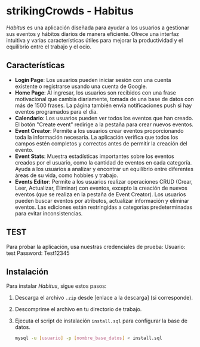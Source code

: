 # strikingCrowds - Habitus

*Habitus* es una aplicación diseñada para ayudar a los usuarios a gestionar sus eventos y hábitos diarios de manera eficiente. Ofrece una interfaz intuitiva y varias características útiles para mejorar la productividad y el equilibrio entre el trabajo y el ocio.

## Características

- **Login Page**: Los usuarios pueden iniciar sesión con una cuenta existente o registrarse usando una cuenta de Google.
- **Home Page**: Al ingresar, los usuarios son recibidos con una frase motivacional que cambia diariamente, tomada de una base de datos con más de 1500 frases. La página también envía notificaciones push si hay eventos programados para el día.
- **Calendario**: Los usuarios pueden ver todos los eventos que han creado. El botón "Create event" redirige a la pestaña para crear nuevos eventos.
- **Event Creator**: Permite a los usuarios crear eventos proporcionando toda la información necesaria. La aplicación verifica que todos los campos estén completos y correctos antes de permitir la creación del evento.
- **Event Stats**: Muestra estadísticas importantes sobre los eventos creados por el usuario, como la cantidad de eventos en cada categoría. Ayuda a los usuarios a analizar y encontrar un equilibrio entre diferentes áreas de su vida, como hobbies y trabajo.
- **Events Editor**: Permite a los usuarios realizar operaciones CRUD (Crear, Leer, Actualizar, Eliminar) con eventos, excepto la creación de nuevos eventos (que se realiza en la pestaña de Event Creator). Los usuarios pueden buscar eventos por atributos, actualizar información y eliminar eventos. Las ediciones están restringidas a categorías predeterminadas para evitar inconsistencias.

## TEST

Para probar la aplicación, usa nuestras credenciales de prueba:
Usuario: test
Password: Test12345

## Instalación

Para instalar *Habitus*, sigue estos pasos:

1. Descarga el archivo `.zip` desde [enlace a la descarga] (si corresponde).
2. Descomprime el archivo en tu directorio de trabajo.
3. Ejecuta el script de instalación `install.sql` para configurar la base de datos.

   ```bash
   mysql -u [usuario] -p [nombre_base_datos] < install.sql

